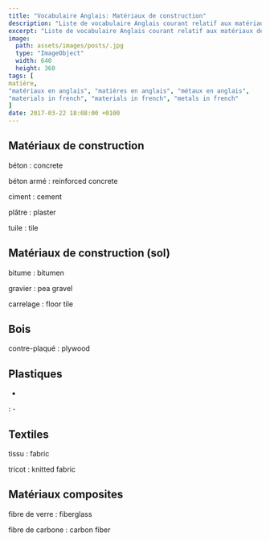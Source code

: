 ```yaml
---
title: "Vocabulaire Anglais: Matériaux de construction"
description: "Liste de vocabulaire Anglais courant relatif aux matériaux de construction."
excerpt: "Liste de vocabulaire Anglais courant relatif aux matériaux de construction."
image:
  path: assets/images/posts/.jpg
  type: "ImageObject"
  width: 640
  height: 360
tags: [
matière,
"matériaux en anglais", "matières en anglais", "métaux en anglais",
"materials in french", "materials in french", "metals in french"
]
date: 2017-03-22 18:08:00 +0100
---
```


## Matériaux de construction

béton
: concrete

béton armé
: reinforced concrete

ciment
: cement

plâtre
: plaster

tuile
: tile


## Matériaux de construction (sol)

bitume
: bitumen

gravier
: pea gravel

carrelage
: floor tile


## Bois

contre-plaqué
: plywood


## Plastiques

-
: -


## Textiles

tissu
: fabric

tricot
: knitted fabric


## Matériaux composites

fibre de verre
: fiberglass

fibre de carbone
: carbon fiber
